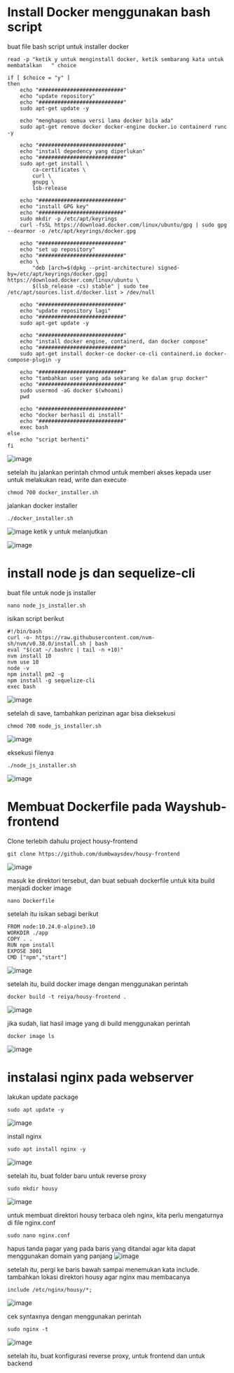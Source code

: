 # Install Docker menggunakan bash script

buat file bash script untuk installer docker
```
read -p "ketik y untuk menginstall docker, ketik sembarang kata untuk membatalkan   " choice

if [ $choice = "y" ]
then
    echo "###########################"
    echo "update repository"
    echo "###########################"
    sudo apt-get update -y

    echo "menghapus semua versi lama docker bila ada"
    sudo apt-get remove docker docker-engine docker.io containerd runc -y
    
    echo "###########################"
    echo "install depedency yang diperlukan"
    echo "###########################"
    sudo apt-get install \
        ca-certificates \
        curl \
        gnupg \
        lsb-release
    
    echo "###########################"
    echo "install GPG key"
    echo "###########################"
    sudo mkdir -p /etc/apt/keyrings
    curl -fsSL https://download.docker.com/linux/ubuntu/gpg | sudo gpg --dearmor -o /etc/apt/keyrings/docker.gpg

    echo "###########################"
    echo "set up repository"
    echo "###########################"
    echo \
        "deb [arch=$(dpkg --print-architecture) signed-by=/etc/apt/keyrings/docker.gpg] https://download.docker.com/linux/ubuntu \
        $(lsb_release -cs) stable" | sudo tee /etc/apt/sources.list.d/docker.list > /dev/null

    echo "###########################"
    echo "update repository lagi"
    echo "###########################"
    sudo apt-get update -y
    
    echo "###########################"
    echo "install docker engine, containerd, dan docker compose"
    echo "###########################"
    sudo apt-get install docker-ce docker-ce-cli containerd.io docker-compose-plugin -y

    echo "###########################"
    echo "tambahkan user yang ada sekarang ke dalam grup docker"
    echo "###########################"
    sudo usermod -aG docker $(whoami)
    pwd
    
    echo "###########################"
    echo "docker berhasil di install"
    echo "###########################"
    exec bash
else
    echo "script berhenti"
fi
```
![image](https://user-images.githubusercontent.com/36489276/205584510-b595295b-8976-4f5d-b23d-00f60e35fa76.png)

setelah itu jalankan perintah chmod untuk memberi akses kepada user untuk melakukan read, write dan execute
```
chmod 700 docker_installer.sh
```

jalankan docker installer
```
./docker_installer.sh
```
![image](https://user-images.githubusercontent.com/36489276/205585816-746569b7-e55b-46b6-b029-64f0a54f473f.png)
ketik y untuk melanjutkan

![image](https://user-images.githubusercontent.com/36489276/205587672-4213c0fb-c03e-4e50-a362-fdf1d5a31f5a.png)

# install node js dan sequelize-cli
buat file untuk node js installer
```
nano node_js_installer.sh
```
isikan script berikut
```
#!/bin/bash
curl -o- https://raw.githubusercontent.com/nvm-sh/nvm/v0.38.0/install.sh | bash
eval "$(cat ~/.bashrc | tail -n +10)"
nvm install 10
nvm use 10
node -v
npm install pm2 -g
npm install -g sequelize-cli
exec bash
```
![image](https://user-images.githubusercontent.com/36489276/205590861-0417264f-638e-4186-a9fe-c8acc08d029f.png)

setelah di save, tambahkan perizinan agar bisa dieksekusi
```
chmod 700 node_js_installer.sh
```
![image](https://user-images.githubusercontent.com/36489276/205591097-91e47e8b-e460-4599-b9a4-1115ec03e850.png)

eksekusi filenya
```
./node_js_installer.sh
```
![image](https://user-images.githubusercontent.com/36489276/205591984-d1bdf9e3-a574-4311-bcfe-43482092f8eb.png)

# Membuat Dockerfile pada Wayshub-frontend
Clone terlebih dahulu project housy-frontend
```
git clone https://github.com/dumbwaysdev/housy-frontend
```
![image](https://user-images.githubusercontent.com/36489276/205594850-72f5d9de-563d-4053-8a70-f4ae210fad42.png)

masuk ke direktori tersebut, dan buat sebuah dockerfile untuk kita build menjadi docker image
```
nano Dockerfile
```

setelah itu isikan sebagi berikut
```
FROM node:10.24.0-alpine3.10
WORKDIR ./app
COPY . .
RUN npm install
EXPOSE 3001
CMD ["npm","start"]
```
![image](https://user-images.githubusercontent.com/36489276/205603385-4781f6b2-63ef-4c09-85d2-34fcc09f1631.png)

setelah itu, build docker image dengan menggunakan perintah
```
docker build -t reiya/housy-frontend .
```
![image](https://user-images.githubusercontent.com/36489276/205602775-d38a79eb-3303-4394-bd16-bdddb46d0c30.png)

jika sudah, liat hasil image yang di build menggunakan perintah
```
docker image ls
```
![image](https://user-images.githubusercontent.com/36489276/205616621-491cd7d6-1b12-4d37-bc7c-1109d7200f8c.png)

# instalasi nginx pada webserver
lakukan update package
```
sudo apt update -y
```
![image](https://user-images.githubusercontent.com/36489276/205620053-807b1fa2-2641-477b-86dc-e95cf770dab2.png)

install nginx
```
sudo apt install nginx -y
```
![image](https://user-images.githubusercontent.com/36489276/205620259-15f2e542-d922-49d7-a498-d06f9e33db6a.png)

setelah itu, buat folder baru untuk reverse proxy
```
sudo mkdir housy
```
![image](https://user-images.githubusercontent.com/36489276/205620473-0fed2506-bac8-4f9d-98dc-4742be141f38.png)

untuk membuat direktori housy terbaca oleh nginx, kita perlu mengaturnya di file nginx.conf
```
sudo nano nginx.conf
```

hapus tanda pagar yang pada baris yang ditandai agar kita dapat menggunakan domain yang panjang
![image](https://user-images.githubusercontent.com/36489276/205621089-66739d43-348b-4a85-8be1-b8cab96711a8.png)


setelah itu, pergi ke baris bawah sampai menemukan kata include.
tambahkan lokasi direktori housy agar nginx mau membacanya
```
include /etc/nginx/housy/*;
```
![image](https://user-images.githubusercontent.com/36489276/205621240-6e79c928-f056-468e-87de-6d6067fbfbb1.png)

cek syntaxnya dengan menggunakan perintah
```
sudo nginx -t
```
![image](https://user-images.githubusercontent.com/36489276/205621719-e108e1f1-9bde-4ffc-a750-c5fd5148ff32.png)

setelah itu, buat konfigurasi reverse proxy, untuk frontend dan untuk backend
```

```
